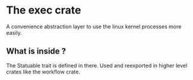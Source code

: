 # The exec crate

A convenience abstraction layer to use the linux kernel processes more easily.

## What is inside ?

The Statuable trait is defined in there.
Used and reexported in higher level crates like the workflow crate.
